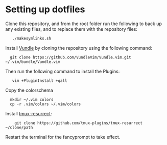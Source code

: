 Setting up dotfiles
=====

Clone this repository, and from the root folder run the following to back up any existing files, and to replace them with the repository files:

       ./makesymlinks.sh


Install [Vundle](https://github.com/VundleVim/Vundle.vim) by cloning the repository using the following command:

      git clone https://github.com/VundleVim/Vundle.vim.git ~/.vim/bundle/Vundle.vim

Then run the following command to install the Plugins:

       vim +PluginInstall +qall

Copy the colorschema

      mkdir ~/.vim colors
      cp -r .vim/colors ~/.vim/colors

Install [tmux-resurrect](https://github.com/tmux-plugins/tmux-resurrect):

        git clone https://github.com/tmux-plugins/tmux-resurrect ~/clone/path

Restart the terminal for the fancyprompt to take effect.
